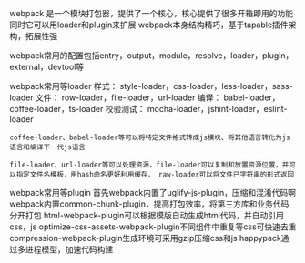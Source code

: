 webpack 是一个模块打包器，提供了一个核心，核心提供了很多开箱即用的功能
同时它可以用loader和plugin来扩展
webpack本身结构精巧，基于tapable插件架构，拓展性强

webpack常用的配置包括entry，output，module，resolve，loader，plugin，external，devtool等

webpack常用等loader
    样式： style-loader，css-loader，less-loader，sass-loader
    文件： row-loader，file-loader，url-loader
    编译： babel-loader，coffee-loader，ts-loader
    校验测试： mocha-loader，jshint-loader，eslint-loader

    coffee-loader、babel-loader等可以将特定文件格式转成js模块、将其他语言转化为js语言和编译下一代js语言

    file-loader、url-loader等可以处理资源，file-loader可以复制和放置资源位置，并可以指定文件名模板，用hash命名更好利用缓存， raw-loader可以将文件已字符串的形式返回

webpack常用等plugin
    首先webpack内置了uglify-js-plugin，压缩和混淆代码啊
    webpack内置common-chunk-plugin，提高打包效率，将第三方库和业务代码分开打包
    html-webpack-plugin可以根据模版自动生成html代码，并自动引用css，js
    optimize-css-assets-webpack-plugin不同组件中重复等css可快速去重
    compression-webpack-plugin生成环境可采用gzip压缩css和js
    happypack通过多进程模型，加速代码构建


